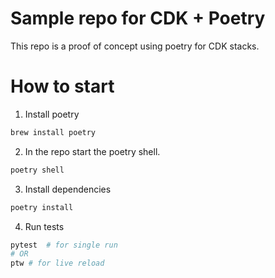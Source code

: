 # Sample repo for CDK + Poetry

This repo is a proof of concept using poetry for CDK stacks.

# How to start

1. Install poetry 

``` bash
brew install poetry
```

2. In the repo start the poetry shell.

``` bash
poetry shell
```

3. Install dependencies

``` bash
poetry install
```

4. Run tests

``` bash
pytest  # for single run
# OR
ptw # for live reload
```
